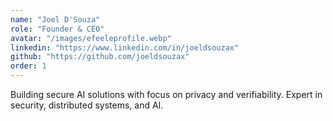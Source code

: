 ```yaml
---
name: "Joel D'Souza"
role: "Founder & CEO"
avatar: "/images/efeeleprofile.webp"
linkedin: "https://www.linkedin.com/in/joeldsouzax"
github: "https://github.com/joeldsouzax"
order: 1
---
```


Building secure AI solutions with focus on privacy and verifiability. Expert in security, distributed systems, and AI. 